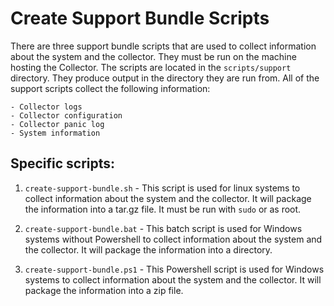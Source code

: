 # Create Support Bundle Scripts

There are three support bundle scripts that are used to collect information about the system and the collector. They must be run on the machine hosting the Collector. The scripts are located in the `scripts/support` directory. They produce output in the directory they are run from. All of the support scripts collect the following information:

    - Collector logs
    - Collector configuration
    - Collector panic log
    - System information

## Specific scripts:

1. `create-support-bundle.sh` - This script is used for linux systems to collect information about the system and the collector. It will package the information into a tar.gz file. It must be run with `sudo` or as root.

2. `create-support-bundle.bat` - This batch script is used for Windows systems without Powershell to collect information about the system and the collector. It will package the information into a directory.

3. `create-support-bundle.ps1` - This Powershell script is used for Windows systems to collect information about the system and the collector. It will package the information into a zip file.
